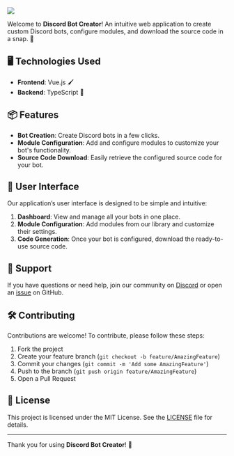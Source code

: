 <img src="https://github.com/Discord-Bot-Maker-by-ifanoxy/.github/assets/logo.png" />

Welcome to **Discord Bot Creator**! An intuitive web application to create custom Discord bots, configure modules, and download the source code in a snap. 🚀

## 🖥️ Technologies Used

- **Frontend**: Vue.js 🖌️
- **Backend**: TypeScript 🧩

## 📦 Features

- **Bot Creation**: Create Discord bots in a few clicks.
- **Module Configuration**: Add and configure modules to customize your bot's functionality.
- **Source Code Download**: Easily retrieve the configured source code for your bot.

## 🎨 User Interface

Our application’s user interface is designed to be simple and intuitive:

1. **Dashboard**: View and manage all your bots in one place.
2. **Module Configuration**: Add modules from our library and customize their settings.
3. **Code Generation**: Once your bot is configured, download the ready-to-use source code.

## 💬 Support

If you have questions or need help, join our community on [Discord](https://discord.gg/esmPQUjJzt) or open an [issue](https://github.com/Discord-Bot-Maker-by-ifanoxy/discord-bot-creator/issues) on GitHub.

## 🛠️ Contributing

Contributions are welcome! To contribute, please follow these steps:

1. Fork the project
2. Create your feature branch (`git checkout -b feature/AmazingFeature`)
3. Commit your changes (`git commit -m 'Add some AmazingFeature'`)
4. Push to the branch (`git push origin feature/AmazingFeature`)
5. Open a Pull Request

## 📜 License

This project is licensed under the MIT License. See the [LICENSE](LICENSE) file for details.

---

Thank you for using **Discord Bot Creator**! 🎉

